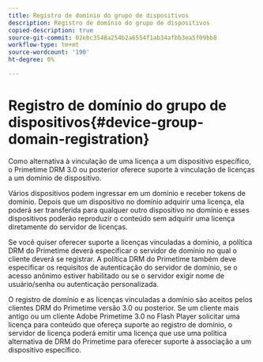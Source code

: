 ```yaml
---
title: Registro de domínio do grupo de dispositivos
description: Registro de domínio do grupo de dispositivos
copied-description: true
source-git-commit: 02ebc3548a254b2a6554f1ab34afbb3ea5f09bb8
workflow-type: tm+mt
source-wordcount: '190'
ht-degree: 0%

---
```


# Registro de domínio do grupo de dispositivos{#device-group-domain-registration}

Como alternativa à vinculação de uma licença a um dispositivo específico, o Primetime DRM 3.0 ou posterior oferece suporte à vinculação de licenças a um domínio de dispositivo.

Vários dispositivos podem ingressar em um domínio e receber tokens de domínio. Depois que um dispositivo no domínio adquirir uma licença, ela poderá ser transferida para qualquer outro dispositivo no domínio e esses dispositivos poderão reproduzir o conteúdo sem adquirir uma licença diretamente do servidor de licenças.

Se você quiser oferecer suporte a licenças vinculadas a domínio, a política DRM do Primetime deverá especificar o servidor de domínio no qual o cliente deverá se registrar. A política DRM do Primetime também deve especificar os requisitos de autenticação do servidor de domínio, se o acesso anônimo estiver habilitado ou se o servidor exigir nome de usuário/senha ou autenticação personalizada.

O registro de domínio e as licenças vinculadas a domínio são aceitos pelos clientes DRM do Primetime versão 3.0 ou posterior. Se um cliente mais antigo ou um cliente Adobe Primetime 3.0 no Flash Player solicitar uma licença para conteúdo que ofereça suporte ao registro de domínio, o servidor de licença poderá emitir uma licença que use uma política alternativa de DRM do Primetime para oferecer suporte à associação a um dispositivo específico.
